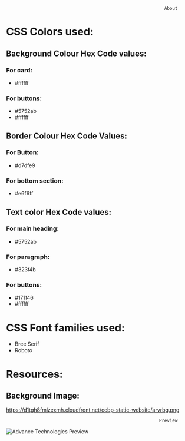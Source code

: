                                                                 About

# CSS Colors used:
## Background Colour Hex Code values:

### For card: 
* #ffffff
### For buttons: 
* #5752ab
* #ffffff
## Border Colour Hex Code Values:
### For Button:
* #d7dfe9
### For bottom section: 
* #e6f6ff
## Text color Hex Code values:
### For main heading: 
* #5752ab
### For paragraph:
* #323f4b
### For buttons:
* #171f46
* #ffffff
# CSS Font families used:
* Bree Serif
* Roboto


# Resources:
## Background Image:
https://d1tgh8fmlzexmh.cloudfront.net/ccbp-static-website/arvrbg.png


                                                              
                              
                                                              Preview
   ![Advance Technologies Preview](https://user-images.githubusercontent.com/99186533/194715355-aed74cec-2724-453e-8cb4-662971dad798.png)
